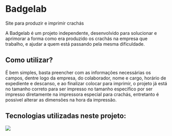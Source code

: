 # Badgelab
Site para produzir e imprimir crachás

A Badgelab é um projeto independente, desenvolvido para solucionar e aprimorar a forma como era produzido os crachás na empresa que trabalho, e ajudar a quem está passando pela mesma dificuldade.

<h2>Como utilizar?</h2>
É bem simples, basta preencher com as informações necessárias os campos, dentre logo da empresa, do colaborador, nome e cargo, horário de expediente e descanso, e ao finalizar colocar para imprimir, o projeto já está no tamanho correto para ser impresso no tamanho especifico por ser impresso diretamente na impressora especial para crachás, entretanto é possivel alterar as dimensões na hora da impressão.

<h2>Tecnologias utilizadas neste projeto:</h2>
<img src="https://skillicons.dev/icons?i=html,css,js" />

